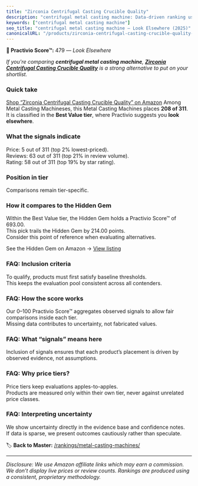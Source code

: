 ```yaml
---
title: "Zirconia Centrifugal Casting Crucible Quality"
description: "centrifugal metal casting machine: Data-driven ranking using the Practivio Score™. Positioned by quality, value, demand, findability, momentum."
keywords: ["centrifugal metal casting machine"]
seo_title: "centrifugal metal casting machine — Look Elsewhere (2025)"
canonicalURL: "/products/zirconia-centrifugal-casting-crucible-quality-B00YU8RNM6/"
---
```


**🚫 Practivio Score™:** 479 — _Look Elsewhere_


*If you're comparing **centrifugal metal casting machine**, **[Zirconia Centrifugal Casting Crucible Quality](https://www.amazon.com/dp/B00YU8RNM6?tag=practivio-20)** is a strong alternative to put on your shortlist.*
### Quick take
[Shop “Zirconia Centrifugal Casting Crucible Quality” on Amazon](https://www.amazon.com/dp/B00YU8RNM6?tag=practivio-20)
Among Metal Casting Machineses, this Metal Casting Machines places **208 of 311**.  
It is classified in the **Best Value tier**, where Practivio suggests you **look elsewhere**.

### What the signals indicate
Price: 5 out of 311 (top 2% lowest-priced).  
Reviews: 63 out of 311 (top 21% in review volume).  
Rating: 58 out of 311 (top 19% by star rating).  

### Position in tier
Comparisons remain tier-specific.

### How it compares to the Hidden Gem
Within the Best Value tier, the Hidden Gem holds a Practivio Score™ of 693.00.  
This pick trails the Hidden Gem by 214.00 points.  
Consider this point of reference when evaluating alternatives.  

See the Hidden Gem on Amazon → [View listing](https://www.amazon.com/dp/B0BCKMT2TP?tag=practivio-20)

### FAQ: Inclusion criteria
To qualify, products must first satisfy baseline thresholds.  
This keeps the evaluation pool consistent across all contenders.

### FAQ: How the score works
Our 0–100 Practivio Score™ aggregates observed signals to allow fair comparisons inside each tier.  
Missing data contributes to uncertainty, not fabricated values.

### FAQ: What “signals” means here
Inclusion of signals ensures that each product’s placement is driven by observed evidence, not assumptions.

### FAQ: Why price tiers?
Price tiers keep evaluations apples-to-apples.  
Products are measured only within their own tier, never against unrelated price classes.

### FAQ: Interpreting uncertainty
We show uncertainty directly in the evidence base and confidence notes.  
If data is sparse, we present outcomes cautiously rather than speculate.


🏷️ **Back to Master:** [/rankings/metal-casting-machines/](/rankings/metal-casting-machines/)

---
_Disclosure: We use Amazon affiliate links which may earn a commission. We don’t display live prices or review counts. Rankings are produced using a consistent, proprietary methodology._
